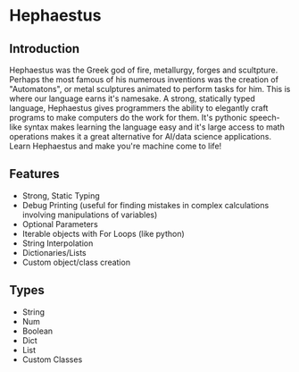 # Hephaestus
## Introduction
Hephaestus was the Greek god of fire, metallurgy, forges and scultpture. Perhaps the most famous of his numerous inventions was the creation of "Automatons", or metal sculptures animated to perform tasks for him. This is where our language earns it's namesake. A strong, statically typed language, Hephaestus gives programmers the ability to elegantly craft programs to make computers do the work for them. It's pythonic speech-like syntax makes learning the language easy and it's large access to math operations makes it a great alternative for AI/data science applications. Learn Hephaestus and make you're machine come to life!

## Features
- Strong, Static Typing
- Debug Printing (useful for finding mistakes in complex calculations involving manipulations of variables)
- Optional Parameters
- Iterable objects with For Loops (like python)
- String Interpolation
- Dictionaries/Lists
- Custom object/class creation

## Types
- String
- Num
- Boolean
- Dict
- List
- Custom Classes

